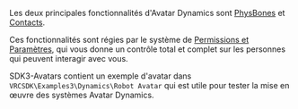 

Les deux principales fonctionnalités d'Avatar Dynamics sont [PhysBones](/avatars/avatar-dynamics/physbones) et [Contacts](/avatars/avatar-dynamics/contacts).

Ces fonctionnalités sont régies par le système de [Permissions et Paramètres](https://docs.vrchat.com/docs/permissions-and-settings), qui vous donne un contrôle total et complet sur les personnes qui peuvent interagir avec vous.

SDK3-Avatars contient un exemple d'avatar dans `VRCSDK\Examples3\Dynamics\Robot Avatar` qui est utile pour tester la mise en œuvre des systèmes Avatar Dynamics.